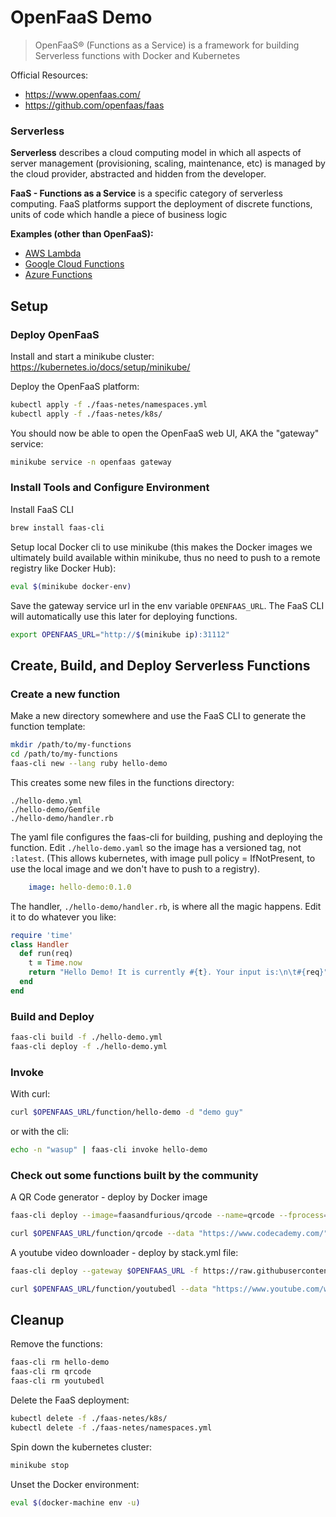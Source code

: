 # OpenFaaS Demo

> OpenFaaS® (Functions as a Service) is a framework for building Serverless functions with Docker and Kubernetes

Official Resources:
- https://www.openfaas.com/
- https://github.com/openfaas/faas

### Serverless

**Serverless** describes a cloud computing model in which all aspects of server management (provisioning, scaling, maintenance, etc) is managed by the cloud provider, abstracted and hidden from the developer.

**FaaS - Functions as a Service** is a specific category of serverless computing. FaaS platforms support the deployment of discrete functions, units of code which handle a piece of business logic

**Examples (other than OpenFaaS):**
- [AWS Lambda](https://aws.amazon.com/lambda/)
- [Google Cloud Functions](https://cloud.google.com/functions/)
- [Azure Functions](https://docs.microsoft.com/en-us/azure/azure-functions/)

## Setup

### Deploy  OpenFaaS

Install and start a minikube cluster: https://kubernetes.io/docs/setup/minikube/

Deploy the OpenFaaS platform:
```sh
kubectl apply -f ./faas-netes/namespaces.yml
kubectl apply -f ./faas-netes/k8s/
```
You should now be able to open the OpenFaaS web UI, AKA the "gateway" service:
```sh
minikube service -n openfaas gateway
```

### Install Tools and Configure Environment
Install FaaS CLI
```sh
brew install faas-cli
```

Setup local Docker cli to use minikube (this makes the Docker images we ultimately build available within minikube, thus no need to push to a remote registry like Docker Hub):
```sh
eval $(minikube docker-env)
```

 Save the gateway service url in the env variable `OPENFAAS_URL`. The FaaS CLI will automatically use this later for deploying functions.
```sh
export OPENFAAS_URL="http://$(minikube ip):31112"
```

## Create, Build, and Deploy Serverless Functions

### Create a new function

Make a new directory somewhere and use the FaaS CLI to generate the function template:
```sh
mkdir /path/to/my-functions
cd /path/to/my-functions
faas-cli new --lang ruby hello-demo
```

This creates some new files in the functions directory:
```
./hello-demo.yml
./hello-demo/Gemfile
./hello-demo/handler.rb
```

The yaml file configures the faas-cli for building, pushing and deploying the function.
Edit `./hello-demo.yaml` so the image has a versioned tag, not `:latest`. (This allows kubernetes, with image pull policy = IfNotPresent, to use the local image and we don't have to push to a registry).
```yaml
    image: hello-demo:0.1.0
```

The handler, `./hello-demo/handler.rb`, is where all the magic happens. Edit it to do whatever you like:
```rb
require 'time'
class Handler
  def run(req)
    t = Time.now
    return "Hello Demo! It is currently #{t}. Your input is:\n\t#{req}"
  end
end
```

### Build and Deploy
```sh
faas-cli build -f ./hello-demo.yml
faas-cli deploy -f ./hello-demo.yml
```

### Invoke

With curl:
```sh
curl $OPENFAAS_URL/function/hello-demo -d "demo guy"
```
or with the cli:
```sh
echo -n "wasup" | faas-cli invoke hello-demo
```

### Check out some functions built by the community

A QR Code generator - deploy by Docker image
```sh
faas-cli deploy --image=faasandfurious/qrcode --name=qrcode --fprocess="/usr/bin/qrcode"

curl $OPENFAAS_URL/function/qrcode --data "https://www.codecademy.com/" > qrcode.png
```

A youtube video downloader - deploy by stack.yml file:
```sh
faas-cli deploy --gateway $OPENFAAS_URL -f https://raw.githubusercontent.com/faas-and-furious/youtube-dl/master/stack.yml

curl $OPENFAAS_URL/function/youtubedl --data "https://www.youtube.com/watch?v=hn5Hlusj6Nc" > youtube.mov
```

## Cleanup

Remove the functions:
```sh
faas-cli rm hello-demo
faas-cli rm qrcode
faas-cli rm youtubedl
```

Delete the FaaS deployment:
```sh
kubectl delete -f ./faas-netes/k8s/
kubectl delete -f ./faas-netes/namespaces.yml
```

Spin down the kubernetes cluster:
```sh
minikube stop
```

Unset the Docker environment:
```sh
eval $(docker-machine env -u)
```
